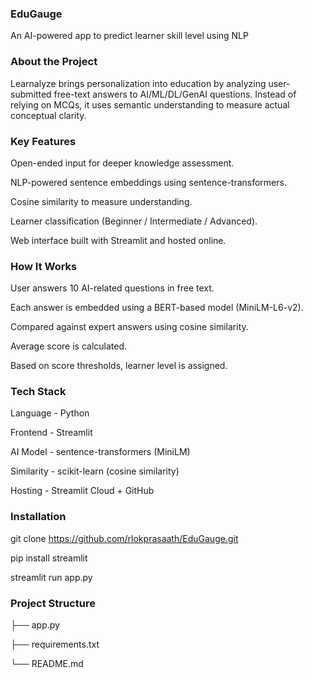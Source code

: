 ### EduGauge
An AI-powered app to predict learner skill level using NLP


### About the Project
Learnalyze brings personalization into education by analyzing user-submitted free-text answers to AI/ML/DL/GenAI questions. Instead of relying on MCQs, it uses semantic understanding to measure actual conceptual clarity.


### Key Features
Open-ended input for deeper knowledge assessment.

NLP-powered sentence embeddings using sentence-transformers.

Cosine similarity to measure understanding.

Learner classification (Beginner / Intermediate / Advanced).

Web interface built with Streamlit and hosted online.


### How It Works
User answers 10 AI-related questions in free text.

Each answer is embedded using a BERT-based model (MiniLM-L6-v2).

Compared against expert answers using cosine similarity.

Average score is calculated.

Based on score thresholds, learner level is assigned.


### Tech Stack                
Language   -    Python

Frontend	 -   Streamlit

AI Model	 -     sentence-transformers (MiniLM)   

Similarity  -   scikit-learn (cosine similarity) 

Hosting	    -  Streamlit Cloud + GitHub         



###  Installation
git clone https://github.com/rlokprasaath/EduGauge.git

pip install streamlit

streamlit run app.py


### Project Structure
├── app.py              

├── requirements.txt    

└── README.md           

